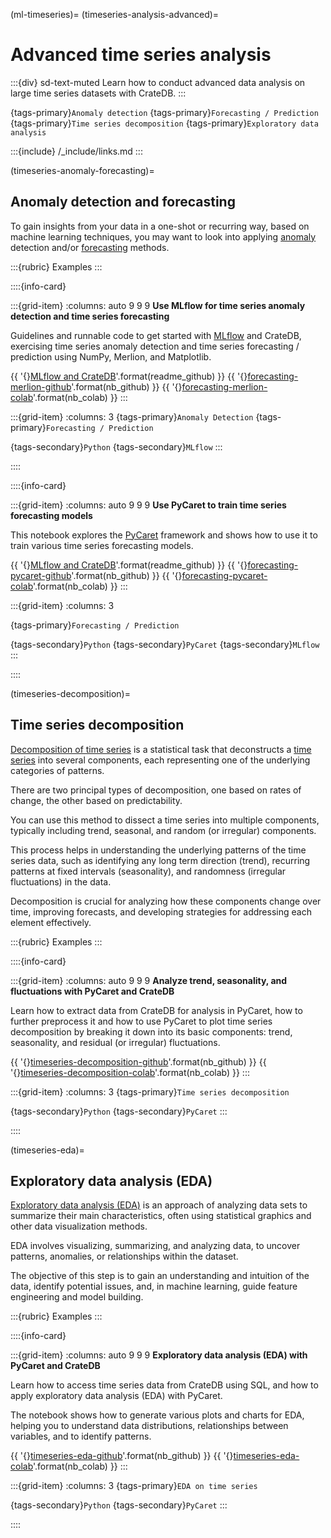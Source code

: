 (ml-timeseries)=
(timeseries-analysis-advanced)=
# Advanced time series analysis

:::{div} sd-text-muted
Learn how to conduct advanced data analysis on large time series datasets
with CrateDB.
:::

{tags-primary}`Anomaly detection`
{tags-primary}`Forecasting / Prediction`
{tags-primary}`Time series decomposition`
{tags-primary}`Exploratory data analysis`

:::{include} /_include/links.md
:::

(timeseries-anomaly-forecasting)=
## Anomaly detection and forecasting

To gain insights from your data in a one-shot or recurring way, based on
machine learning techniques, you may want to look into applying [anomaly]
detection and/or [forecasting] methods.

:::{rubric} Examples
:::

::::{info-card}

:::{grid-item}
:columns: auto 9 9 9
**Use MLflow for time series anomaly detection and time series forecasting**

Guidelines and runnable code to get started with [MLflow] and CrateDB, exercising
time series anomaly detection and time series forecasting / prediction using
NumPy, Merlion, and Matplotlib.

{{ '{}[MLflow and CrateDB]'.format(readme_github) }} {{ '{}[forecasting-merlion-github]'.format(nb_github) }} {{ '{}[forecasting-merlion-colab]'.format(nb_colab) }}
:::

:::{grid-item}
:columns: 3
{tags-primary}`Anomaly Detection`
{tags-primary}`Forecasting / Prediction`

{tags-secondary}`Python`
{tags-secondary}`MLflow`
:::

::::


::::{info-card}

:::{grid-item}
:columns: auto 9 9 9
**Use PyCaret to train time series forecasting models**

This notebook explores the [PyCaret] framework and shows how to use it
to train various time series forecasting models.

{{ '{}[MLflow and CrateDB]'.format(readme_github) }} {{ '{}[forecasting-pycaret-github]'.format(nb_github) }} {{ '{}[forecasting-pycaret-colab]'.format(nb_colab) }}
:::

:::{grid-item}
:columns: 3

{tags-primary}`Forecasting / Prediction`

{tags-secondary}`Python`
{tags-secondary}`PyCaret`
{tags-secondary}`MLflow`
:::

::::


(timeseries-decomposition)=
## Time series decomposition

[Decomposition of time series] is a statistical task that deconstructs a [time
series] into several components, each representing one of the underlying
categories of patterns.

There are two principal types of decomposition, one based on rates of change,
the other based on predictability.

You can use this method to dissect a time series into multiple components,
typically including trend, seasonal, and random (or irregular) components.

This process helps in understanding the underlying patterns of the time series
data, such as identifying any long term direction (trend), recurring patterns
at fixed intervals (seasonality), and randomness (irregular fluctuations) in
the data.

Decomposition is crucial for analyzing how these components change over time,
improving forecasts, and developing strategies for addressing each element
effectively.

:::{rubric} Examples
:::

::::{info-card}

:::{grid-item}
:columns: auto 9 9 9
**Analyze trend, seasonality, and fluctuations with PyCaret and CrateDB**

Learn how to extract data from CrateDB for analysis in PyCaret, how to
further preprocess it and how to use PyCaret to plot time series
decomposition by breaking it down into its basic components: trend,
seasonality, and residual (or irregular) fluctuations.

{{ '{}[timeseries-decomposition-github]'.format(nb_github) }} {{ '{}[timeseries-decomposition-colab]'.format(nb_colab) }}
:::

:::{grid-item}
:columns: 3
{tags-primary}`Time series decomposition`

{tags-secondary}`Python`
{tags-secondary}`PyCaret`
:::

::::


(timeseries-eda)=
## Exploratory data analysis (EDA)

[Exploratory data analysis (EDA)] is an approach of analyzing data sets to
summarize their main characteristics, often using statistical graphics and
other data visualization methods.

EDA involves visualizing, summarizing, and analyzing data, to uncover
patterns, anomalies, or relationships within the dataset.

The objective of this step is to gain an understanding and intuition of the
data, identify potential issues, and, in machine learning, guide feature
engineering and model building.

:::{rubric} Examples
:::

::::{info-card}

:::{grid-item}
:columns: auto 9 9 9
**Exploratory data analysis (EDA) with PyCaret and CrateDB**

Learn how to access time series data from CrateDB using SQL, and how to apply
exploratory data analysis (EDA) with PyCaret.

The notebook shows how to generate various plots and charts for EDA, helping
you to understand data distributions, relationships between variables, and to
identify patterns.

{{ '{}[timeseries-eda-github]'.format(nb_github) }} {{ '{}[timeseries-eda-colab]'.format(nb_colab) }}
:::

:::{grid-item}
:columns: 3
{tags-primary}`EDA on time series`

{tags-secondary}`Python`
{tags-secondary}`PyCaret`
:::

::::


[anomaly]: https://en.wikipedia.org/wiki/Anomaly_(natural_sciences)
[Decomposition of time series]: https://en.wikipedia.org/wiki/Decomposition_of_time_series
[Exploratory data analysis (EDA)]: https://en.wikipedia.org/wiki/Exploratory_data_analysis
[forecasting]: https://en.wikipedia.org/wiki/Forecasting
[forecasting-merlion-colab]: https://colab.research.google.com/github/crate/cratedb-examples/blob/main/topic/machine-learning/mlflow/tracking_merlion.ipynb
[forecasting-merlion-github]: https://github.com/crate/cratedb-examples/blob/main/topic/machine-learning/mlflow/tracking_merlion.ipynb
[forecasting-pycaret-colab]: https://colab.research.google.com/github/crate/cratedb-examples/blob/main/topic/machine-learning/pycaret/automl_timeseries_forecasting_with_pycaret.ipynb
[forecasting-pycaret-github]: https://github.com/crate/cratedb-examples/blob/main/topic/machine-learning/pycaret/automl_timeseries_forecasting_with_pycaret.ipynb
[MLflow]: https://mlflow.org/
[MLflow and CrateDB]: https://github.com/crate/cratedb-examples/tree/main/topic/machine-learning/mlflow
[PyCaret]: https://www.pycaret.org
[Time series]: https://en.wikipedia.org/wiki/Time_series
[timeseries-decomposition-colab]: https://colab.research.google.com/github/crate/cratedb-examples/blob/main/topic/timeseries/time-series-decomposition.ipynb
[timeseries-decomposition-github]: https://github.com/crate/cratedb-examples/blob/main/topic/timeseries/time-series-decomposition.ipynb
[timeseries-eda-colab]: https://colab.research.google.com/github/crate/cratedb-examples/blob/main/topic/timeseries/exploratory_data_analysis.ipynb
[timeseries-eda-github]: https://github.com/crate/cratedb-examples/blob/main/topic/timeseries/exploratory_data_analysis.ipynb

